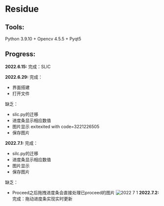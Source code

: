 # Residue
## Tools:
Python 3.9.10 + Opencv 4.5.5 + Pyqt5

## Progress:
**2022.6.15:**
完成：SLIC

**2022.6.29:**
完成：
- 界面搭建
- 打开文件

缺乏：
- slic.py的迁移
- 进度条显示相应数值
- 图片显示 exitexited with code=3221226505
- 保存图片

**2022.7.1:**
完成：
- silc.py的迁移
- 进度条显示相应数值
- 图片显示
- 保存图片

缺乏：
- Proceed之后拖拽进度条会直接处理已proceed的图片
![2022 7 1](https://user-images.githubusercontent.com/95983476/176983707-da678902-2ca4-420c-b5f9-cca61b45694c.png)
**2022.7.2:**
完成：拖动进度条实现实时更新
